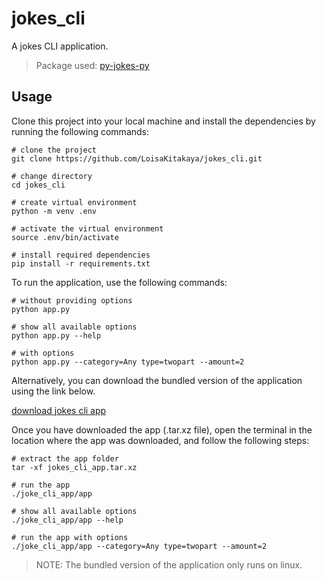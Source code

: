 # jokes_cli

A jokes CLI application.

> Package used: [py-jokes-py](https://pypi.org/project/py-jokes-py/)

## Usage

Clone this project into your local machine and install the dependencies by running the following commands:

```
# clone the project
git clone https://github.com/LoisaKitakaya/jokes_cli.git

# change directory
cd jokes_cli

# create virtual environment
python -m venv .env

# activate the virtual environment
source .env/bin/activate

# install required dependencies
pip install -r requirements.txt
```

To run the application, use the following commands:

```
# without providing options
python app.py

# show all available options
python app.py --help

# with options
python app.py --category=Any type=twopart --amount=2
```

Alternatively, you can download the bundled version of the application using the link below.

[download jokes cli app](https://drive.google.com/file/d/1zyzQnd3KbvT1mgjAaqWNcmiEf9JY4Arl/view?usp=sharing)

Once you have downloaded the app (.tar.xz file), open the terminal in the location where the app was downloaded, and follow the following steps:

```
# extract the app folder
tar -xf jokes_cli_app.tar.xz

# run the app
./joke_cli_app/app

# show all available options
./joke_cli_app/app --help

# run the app with options
./joke_cli_app/app --category=Any type=twopart --amount=2
```

> NOTE: The bundled version of the application only runs on linux.
